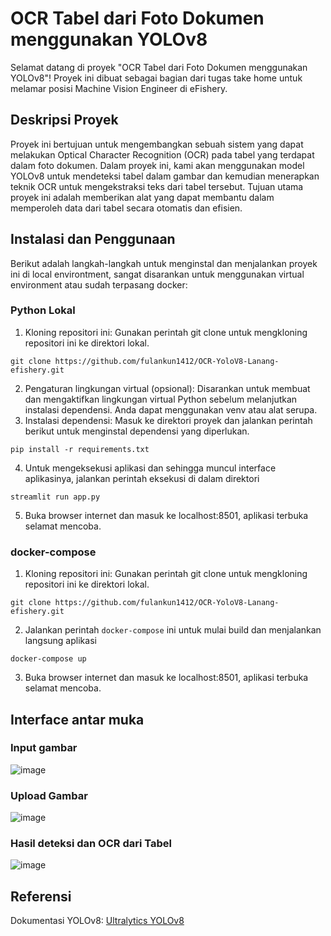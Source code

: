 # OCR Tabel dari Foto Dokumen menggunakan YOLOv8
Selamat datang di proyek "OCR Tabel dari Foto Dokumen menggunakan YOLOv8"! Proyek ini dibuat sebagai bagian dari tugas take home untuk melamar posisi Machine Vision Engineer di eFishery.

## Deskripsi Proyek
Proyek ini bertujuan untuk mengembangkan sebuah sistem yang dapat melakukan Optical Character Recognition (OCR) pada tabel yang terdapat dalam foto dokumen. Dalam proyek ini, kami akan menggunakan model YOLOv8 untuk mendeteksi tabel dalam gambar dan kemudian menerapkan teknik OCR untuk mengekstraksi teks dari tabel tersebut. Tujuan utama proyek ini adalah memberikan alat yang dapat membantu dalam memperoleh data dari tabel secara otomatis dan efisien.

## Instalasi dan Penggunaan
Berikut adalah langkah-langkah untuk menginstal dan menjalankan proyek ini di local environtment, sangat disarankan untuk menggunakan virtual environment atau sudah terpasang docker:
### Python Lokal
1. Kloning repositori ini: Gunakan perintah git clone untuk mengkloning repositori ini ke direktori lokal.
```
git clone https://github.com/fulankun1412/OCR-YoloV8-Lanang-efishery.git
```
2. Pengaturan lingkungan virtual (opsional): Disarankan untuk membuat dan mengaktifkan lingkungan virtual Python sebelum melanjutkan instalasi dependensi. Anda dapat menggunakan venv atau alat serupa.
3. Instalasi dependensi: Masuk ke direktori proyek dan jalankan perintah berikut untuk menginstal dependensi yang diperlukan.
```
pip install -r requirements.txt
```
4. Untuk mengeksekusi aplikasi dan sehingga muncul interface aplikasinya, jalankan perintah eksekusi di dalam direktori
```
streamlit run app.py
```
5. Buka browser internet dan masuk ke localhost:8501, aplikasi terbuka selamat mencoba.

### docker-compose
1. Kloning repositori ini: Gunakan perintah git clone untuk mengkloning repositori ini ke direktori lokal.
```
git clone https://github.com/fulankun1412/OCR-YoloV8-Lanang-efishery.git
```
2. Jalankan perintah `docker-compose` ini untuk mulai build dan menjalankan langsung aplikasi
```
docker-compose up
```
3. Buka browser internet dan masuk ke localhost:8501, aplikasi terbuka selamat mencoba.

## Interface antar muka
### Input gambar
![image](https://github.com/fulankun1412/OCR-YoloV8-Lanang-efishery/assets/16248869/a7f50875-e1e6-4e08-8526-c132a5bff0da)

### Upload Gambar
![image](https://github.com/fulankun1412/OCR-YoloV8-Lanang-efishery/assets/16248869/673c727f-96f8-45ff-8082-22431500a61a)

### Hasil deteksi dan OCR dari Tabel
![image](https://github.com/fulankun1412/OCR-YoloV8-Lanang-efishery/assets/16248869/65f57d21-9bc4-41cb-83ea-2baccefb1b96)

## Referensi 
Dokumentasi YOLOv8: [Ultralytics YOLOv8](https://docs.ultralytics.com/modes/)
